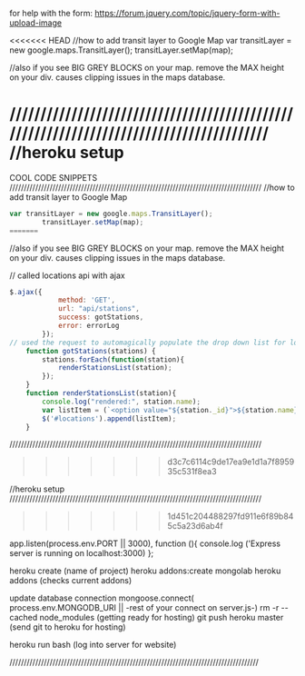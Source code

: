 
for help with the form: https://forum.jquery.com/topic/jquery-form-with-upload-image  

<<<<<<< HEAD
//how to add transit layer to Google Map
var transitLayer = new google.maps.TransitLayer();
        transitLayer.setMap(map);

//also if you see BIG GREY BLOCKS on your map. remove the MAX height on your div. causes clipping issues in the maps database. 


////////////////////////////////////////////////////////////////////////////////////////
//heroku setup
=======
COOL CODE SNIPPETS
////////////////////////////////////////////////////////////////////////////////////////
//how to add transit layer to Google Map
```javascript
var transitLayer = new google.maps.TransitLayer();
        transitLayer.setMap(map);
=======
```
//also if you see BIG GREY BLOCKS on your map. remove the MAX height on your div. causes clipping issues in the maps database.

// called locations api with ajax
```javascript
$.ajax({
            method: 'GET',
            url: "api/stations",
            success: gotStations,
            error: errorLog
        });
// used the request to automagically populate the drop down list for location selection in for submit
    function gotStations(stations) {
        stations.forEach(function(station){
            renderStationsList(station);
        });
    }
    function renderStationsList(station){
        console.log("rendered:", station.name);
        var listItem = (`<option value="${station._id}">${station.name}</option>`)
        $('#locations').append(listItem);
    }
```
////////////////////////////////////////////////////////////////////////////////////////
>>>>>>> d3c7c6114c9de17ea9e1d1a7f895935c531f8ea3

//heroku setup
////////////////////////////////////////////////////////////////////////////////////////
>>>>>>> 1d451c204488297fd911e6f89b845c5a23d6ab4f

app.listen(process.env.PORT || 3000), function (){
    console.log ('Express server is running on localhost:3000)
};

heroku create (name of project)
heroku addons:create mongolab
heroku addons (checks current addons)

update database connection
mongoose.connect( process.env.MONGODB_URI || -rest of your connect on server.js-)
rm -r --cached node_modules (getting ready for hosting)
git push heroku master (send git to heroku for hosting)

heroku run bash (log into server for website)

///////////////////////////////////////////////////////////////////////////////////////
